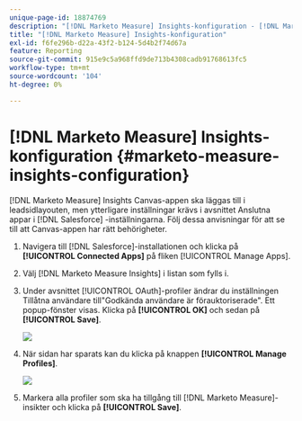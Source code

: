 ```yaml
---
unique-page-id: 18874769
description: "[!DNL Marketo Measure] Insights-konfiguration - [!DNL Marketo Measure]"
title: "[!DNL Marketo Measure] Insights-konfiguration"
exl-id: f6fe296b-d22a-43f2-b124-5d4b2f74d67a
feature: Reporting
source-git-commit: 915e9c5a968ffd9de713b4308cadb91768613fc5
workflow-type: tm+mt
source-wordcount: '104'
ht-degree: 0%

---
```


# [!DNL Marketo Measure] Insights-konfiguration {#marketo-measure-insights-configuration}

[!DNL Marketo Measure] Insights Canvas-appen ska läggas till i leadsidlayouten, men ytterligare inställningar krävs i avsnittet Anslutna appar i [!DNL Salesforce] -inställningarna. Följ dessa anvisningar för att se till att Canvas-appen har rätt behörigheter.

1. Navigera till [!DNL Salesforce]-installationen och klicka på **[!UICONTROL Connected Apps]** på fliken [!UICONTROL Manage Apps].

1. Välj [!DNL Marketo Measure Insights] i listan som fylls i.

1. Under avsnittet [!UICONTROL OAuth]-profiler ändrar du inställningen Tillåtna användare till&quot;Godkända användare är förauktoriserade&quot;. Ett popup-fönster visas. Klicka på **[!UICONTROL OK]** och sedan på **[!UICONTROL Save]**.

   ![](assets/1-1.png)

1. När sidan har sparats kan du klicka på knappen **[!UICONTROL Manage Profiles]**.

   ![](assets/2-1.png)

1. Markera alla profiler som ska ha tillgång till [!DNL Marketo Measure]-insikter och klicka på **[!UICONTROL Save]**.
